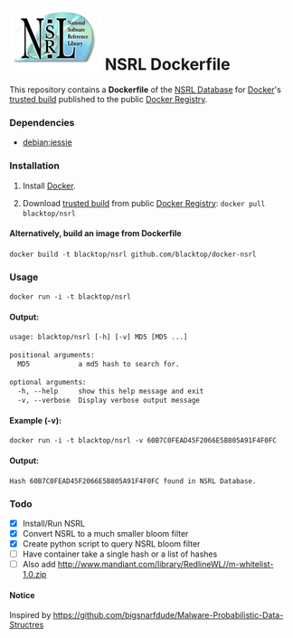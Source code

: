 ![NSRL logo](https://raw.githubusercontent.com/blacktop/docker-nsrl/master/logo.png)
NSRL Dockerfile
=============

This repository contains a **Dockerfile** of the [NSRL Database](http://www.nsrl.nist.gov/Downloads.htm) for [Docker](https://www.docker.io/)'s [trusted build](https://index.docker.io/u/blacktop/nsrl/) published to the public [Docker Registry](https://index.docker.io/).

### Dependencies

* [debian:jessie](https://index.docker.io/_/debian/)


### Installation

1. Install [Docker](https://www.docker.io/).

2. Download [trusted build](https://index.docker.io/u/blacktop/nsrl/) from public [Docker Registry](https://index.docker.io/): `docker pull blacktop/nsrl`

#### Alternatively, build an image from Dockerfile
`docker build -t blacktop/nsrl github.com/blacktop/docker-nsrl`

### Usage

    docker run -i -t blacktop/nsrl

#### Output:

    usage: blacktop/nsrl [-h] [-v] MD5 [MD5 ...]

    positional arguments:
      MD5            a md5 hash to search for.

    optional arguments:
      -h, --help     show this help message and exit
      -v, --verbose  Display verbose output message

#### Example (-v):

    docker run -i -t blacktop/nsrl -v 60B7C0FEAD45F2066E5B805A91F4F0FC

#### Output:

    Hash 60B7C0FEAD45F2066E5B805A91F4F0FC found in NSRL Database.

### Todo
- [x] Install/Run NSRL
- [x] Convert NSRL to a much smaller bloom filter
- [x] Create python script to query NSRL bloom filter
- [ ] Have container take a single hash or a list of hashes
- [ ] Also add http://www.mandiant.com/library/RedlineWL//m-whitelist-1.0.zip

#### Notice
Inspired by https://github.com/bigsnarfdude/Malware-Probabilistic-Data-Structres
